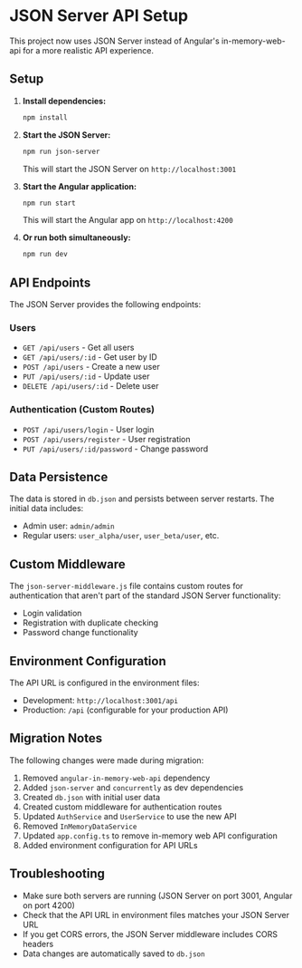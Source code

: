 # JSON Server API Setup

This project now uses JSON Server instead of Angular's in-memory-web-api for a more realistic API experience.

## Setup

1. **Install dependencies:**
   ```bash
   npm install
   ```

2. **Start the JSON Server:**
   ```bash
   npm run json-server
   ```
   This will start the JSON Server on `http://localhost:3001`

3. **Start the Angular application:**
   ```bash
   npm run start
   ```
   This will start the Angular app on `http://localhost:4200`

4. **Or run both simultaneously:**
   ```bash
   npm run dev
   ```

## API Endpoints

The JSON Server provides the following endpoints:

### Users
- `GET /api/users` - Get all users
- `GET /api/users/:id` - Get user by ID
- `POST /api/users` - Create a new user
- `PUT /api/users/:id` - Update user
- `DELETE /api/users/:id` - Delete user

### Authentication (Custom Routes)
- `POST /api/users/login` - User login
- `POST /api/users/register` - User registration
- `PUT /api/users/:id/password` - Change password

## Data Persistence

The data is stored in `db.json` and persists between server restarts. The initial data includes:

- Admin user: `admin/admin`
- Regular users: `user_alpha/user`, `user_beta/user`, etc.

## Custom Middleware

The `json-server-middleware.js` file contains custom routes for authentication that aren't part of the standard JSON Server functionality:

- Login validation
- Registration with duplicate checking
- Password change functionality

## Environment Configuration

The API URL is configured in the environment files:
- Development: `http://localhost:3001/api`
- Production: `/api` (configurable for your production API)

## Migration Notes

The following changes were made during migration:

1. Removed `angular-in-memory-web-api` dependency
2. Added `json-server` and `concurrently` as dev dependencies
3. Created `db.json` with initial user data
4. Created custom middleware for authentication routes
5. Updated `AuthService` and `UserService` to use the new API
6. Removed `InMemoryDataService`
7. Updated `app.config.ts` to remove in-memory web API configuration
8. Added environment configuration for API URLs

## Troubleshooting

- Make sure both servers are running (JSON Server on port 3001, Angular on port 4200)
- Check that the API URL in environment files matches your JSON Server URL
- If you get CORS errors, the JSON Server middleware includes CORS headers
- Data changes are automatically saved to `db.json` 
